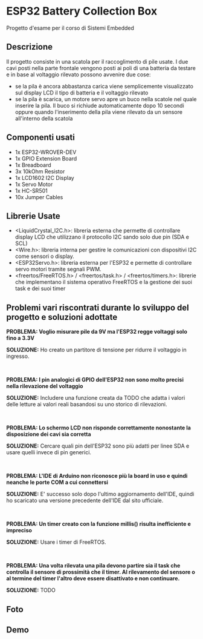 # ESP32 Battery Collection Box
Progetto d'esame per il corso di Sistemi Embedded 

## Descrizione
Il progetto consiste in una scatola per il raccoglimento di pile usate. 
I due cavi posti nella parte frontale vengono posti ai poli di una batteria da testare e in base al voltaggio rilevato possono avvenire due cose:
- se la pila è ancora abbastanza carica viene semplicemente visualizzato sul display LCD il tipo di batteria e il voltaggio rilevato
- se la pila è scarica, un motore servo apre un buco nella scatole nel quale inserire la pila. Il buco si richiude automaticamente dopo 10 secondi oppure quando l'inserimento della pila viene rilevato da un sensore all'interno della scatola

## Componenti usati

- 1x ESP32-WROVER-DEV
- 1x GPIO Extension Board
- 1x Breadboard
- 3x 10kOhm Resistor
- 1x LCD1602 I2C Display
- 1x Servo Motor
- 1x HC-SR501
- 10x Jumper Cables

## Librerie Usate

- <LiquidCrystal_I2C.h>: libreria esterna che permette di controllare display LCD che utilizzano il protocollo I2C sando solo due pin (SDA e SCL)
- <Wire.h>: libreria interna per gestire le comunicazioni con dispositivi I2C come sensori o display.
- <ESP32Servo.h>: libreria esterna per l'ESP32 e permette di controllare servo motori tramite segnali PWM.
- <freertos/FreeRTOS.h> / <freertos/task.h> / <freertos/timers.h>: librerie che implementano il sistema operativo FreeRTOS e la gestione dei suoi task e dei suoi timer

## Problemi vari riscontrati durante lo sviluppo del progetto e soluzioni adottate
**PROBLEMA: Voglio misurare pile da 9V ma l'ESP32 regge voltaggi solo fino a 3.3V**

**SOLUZIONE:** Ho creato un partitore di tensione per ridurre il voltaggio in ingresso.

<br />

**PROBLEMA: I pin analogici di GPIO dell'ESP32 non sono molto precisi nella rilevazione del voltaggio**

**SOLUZIONE:** Includere una funzione creata da TODO che adatta i valori delle letture ai valori reali basandosi su uno storico di rilevazioni.

<br />

**PROBLEMA: Lo schermo LCD non risponde correttamente nonostante la disposizione dei cavi sia corretta**

**SOLUZIONE:** Cercare quali pin dell'ESP32 sono più adatti per linee SDA e usare quelli invece di pin generici.

<br />

**PROBLEMA: L'IDE di Arduino non riconosce più la board in uso e quindi neanche le porte COM a cui connettersi**

**SOLUZIONE:** E' successo solo dopo l'ultimo aggiornamento dell'IDE, quindi ho scaricato una versione precedente dell'IDE dal sito ufficiale.

<br />

**PROBLEMA: Un timer creato con la funzione millis() risulta inefficiente e impreciso**

**SOLUZIONE:** Usare i timer di FreeRTOS.

<br />

**PROBLEMA: Una volta rilevata una pila devono partire sia il task che controlla il sensore di prossimità che il timer. Al rilevamento del sensore o al termine del timer l'altro deve essere disattivato e non continuare.**

**SOLUZIONE:** TODO

## Foto

## Demo
